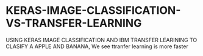 # KERAS-IMAGE-CLASSIFICATION-VS-TRANSFER-LEARNING
USING KERAS IMAGE CLASSIFICATION AND  IBM TRANSFER LEARINING TO CLASIFY A APPLE AND BANANA, We see ttranfer learning is more faster
